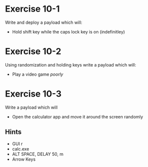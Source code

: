# Exercise 10-1
Write and deploy a payload which will:
* Hold shift key while the caps lock key is on (indefinitley)

# Exercise 10-2
Using randomization and holding keys write a payload which will:
* Play a video game _poorly_

# Exercise 10-3
Write a payload which will
* Open the calculator app and move it around the screen randomly
## Hints
* GUI r
* calc.exe
* ALT SPACE, DELAY 50, m
* Arrow Keys
